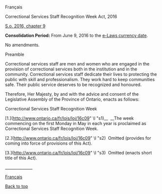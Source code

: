 [<a id="Top"></a>Français](http://www.ontario.ca/fr/lois/loi/16c09)

Correctional Services Staff Recognition Week Act, 2016

[S\.o\. 2016, chapter 9](https://www.ontario.ca/laws/statute/s16009)

__Consolidation Period:__  From June 9, 2016 to the [e\-Laws currency date](http://www.e-laws.gov.on.ca/navigation?file=currencyDates&lang=en)\.

No amendments\.

Preamble

Correctional services staff are men and women who are engaged in the provision of correctional services both in the institution and in the community\. Correctional services staff dedicate their lives to protecting the public with skill and professionalism\. They work hard to keep communities safe\. Their public service deserves to be recognized and honoured\.

Therefore, Her Majesty, by and with the advice and consent of the Legislative Assembly of the Province of Ontario, enacts as follows:

Correctional Services Staff Recognition Week

<a id="s1"></a>	[1\.](http://www.ontario.ca/fr/lois/loi/16c09" \l "s1)__  __The week commencing on the first Monday in May in each year is proclaimed as Correctional Services Staff Recognition Week\.

<a id="s2"></a>	[2\.](http://www.ontario.ca/fr/lois/loi/16c09" \l "s2)  Omitted \(provides for coming into force of provisions of this Act\)\.

<a id="s3"></a>	[3\.](http://www.ontario.ca/fr/lois/loi/16c09" \l "s3)  Omitted \(enacts short title of this Act\)\.

\_\_\_\_\_\_\_\_\_\_\_\_\_\_

[Français](http://www.ontario.ca/fr/lois/loi/16c09)

[Back to top](#Top)

